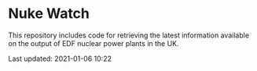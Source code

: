 # Nuke Watch

This repository includes code for retrieving the latest information available on the output of EDF nuclear power plants in the UK.

Last updated: 2021-01-06 10:22
